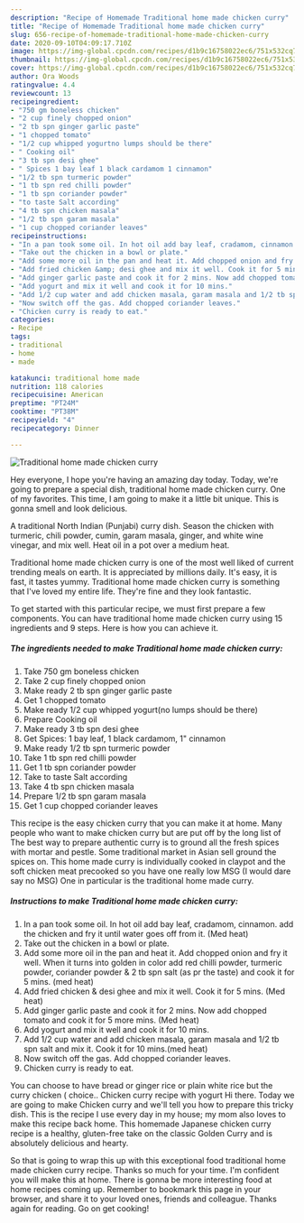 ```yaml
---
description: "Recipe of Homemade Traditional home made chicken curry"
title: "Recipe of Homemade Traditional home made chicken curry"
slug: 656-recipe-of-homemade-traditional-home-made-chicken-curry
date: 2020-09-10T04:09:17.710Z
image: https://img-global.cpcdn.com/recipes/d1b9c16758022ec6/751x532cq70/traditional-home-made-chicken-curry-recipe-main-photo.jpg
thumbnail: https://img-global.cpcdn.com/recipes/d1b9c16758022ec6/751x532cq70/traditional-home-made-chicken-curry-recipe-main-photo.jpg
cover: https://img-global.cpcdn.com/recipes/d1b9c16758022ec6/751x532cq70/traditional-home-made-chicken-curry-recipe-main-photo.jpg
author: Ora Woods
ratingvalue: 4.4
reviewcount: 13
recipeingredient:
- "750 gm boneless chicken"
- "2 cup finely chopped onion"
- "2 tb spn ginger garlic paste"
- "1 chopped tomato"
- "1/2 cup whipped yogurtno lumps should be there"
- " Cooking oil"
- "3 tb spn desi ghee"
- " Spices 1 bay leaf 1 black cardamom 1 cinnamon"
- "1/2 tb spn turmeric powder"
- "1 tb spn red chilli powder"
- "1 tb spn coriander powder"
- "to taste Salt according"
- "4 tb spn chicken masala"
- "1/2 tb spn garam masala"
- "1 cup chopped coriander leaves"
recipeinstructions:
- "In a pan took some oil. In hot oil add bay leaf, cradamom, cinnamon. add the chicken and fry it until water goes off from it. (Med heat)"
- "Take out the chicken in a bowl or plate."
- "Add some more oil in the pan and heat it. Add chopped onion and fry it well. When it turns into golden in color add red chilli powder, turmeric powder, coriander powder &amp; 2 tb spn salt (as pr the taste) and cook it for 5 mins. (med heat)"
- "Add fried chicken &amp; desi ghee and mix it well. Cook it for 5 mins. (Med heat)"
- "Add ginger garlic paste and cook it for 2 mins. Now add chopped tomato and cook it for 5 more mins. (Med heat)"
- "Add yogurt and mix it well and cook it for 10 mins."
- "Add 1/2 cup water and add chicken masala, garam masala and 1/2 tb spn salt and mix it. Cook it for 10 mins.(med heat)"
- "Now switch off the gas. Add chopped coriander leaves."
- "Chicken curry is ready to eat."
categories:
- Recipe
tags:
- traditional
- home
- made

katakunci: traditional home made 
nutrition: 118 calories
recipecuisine: American
preptime: "PT24M"
cooktime: "PT38M"
recipeyield: "4"
recipecategory: Dinner

---
```



![Traditional home made chicken curry](https://img-global.cpcdn.com/recipes/d1b9c16758022ec6/751x532cq70/traditional-home-made-chicken-curry-recipe-main-photo.jpg)

Hey everyone, I hope you're having an amazing day today. Today, we're going to prepare a special dish, traditional home made chicken curry. One of my favorites. This time, I am going to make it a little bit unique. This is gonna smell and look delicious.

A traditional North Indian (Punjabi) curry dish. Season the chicken with turmeric, chili powder, cumin, garam masala, ginger, and white wine vinegar, and mix well. Heat oil in a pot over a medium heat.

Traditional home made chicken curry is one of the most well liked of current trending meals on earth. It is appreciated by millions daily. It's easy, it is fast, it tastes yummy. Traditional home made chicken curry is something that I've loved my entire life. They're fine and they look fantastic.


To get started with this particular recipe, we must first prepare a few components. You can have traditional home made chicken curry using 15 ingredients and 9 steps. Here is how you can achieve it.

<!--inarticleads1-->

##### The ingredients needed to make Traditional home made chicken curry:

1. Take 750 gm boneless chicken
1. Take 2 cup finely chopped onion
1. Make ready 2 tb spn ginger garlic paste
1. Get 1 chopped tomato
1. Make ready 1/2 cup whipped yogurt(no lumps should be there)
1. Prepare  Cooking oil
1. Make ready 3 tb spn desi ghee
1. Get  Spices: 1 bay leaf, 1 black cardamom, 1&#34; cinnamon
1. Make ready 1/2 tb spn turmeric powder
1. Take 1 tb spn red chilli powder
1. Get 1 tb spn coriander powder
1. Take to taste Salt according
1. Take 4 tb spn chicken masala
1. Prepare 1/2 tb spn garam masala
1. Get 1 cup chopped coriander leaves


This recipe is the easy chicken curry that you can make it at home. Many people who want to make chicken curry but are put off by the long list of The best way to prepare authentic curry is to ground all the fresh spices with mortar and pestle. Some traditional market in Asian sell ground the spices on. This home made curry is individually cooked in claypot and the soft chicken meat precooked so you have one really low MSG (I would dare say no MSG) One in particular is the traditional home made curry. 

<!--inarticleads2-->

##### Instructions to make Traditional home made chicken curry:

1. In a pan took some oil. In hot oil add bay leaf, cradamom, cinnamon. add the chicken and fry it until water goes off from it. (Med heat)
1. Take out the chicken in a bowl or plate.
1. Add some more oil in the pan and heat it. Add chopped onion and fry it well. When it turns into golden in color add red chilli powder, turmeric powder, coriander powder &amp; 2 tb spn salt (as pr the taste) and cook it for 5 mins. (med heat)
1. Add fried chicken &amp; desi ghee and mix it well. Cook it for 5 mins. (Med heat)
1. Add ginger garlic paste and cook it for 2 mins. Now add chopped tomato and cook it for 5 more mins. (Med heat)
1. Add yogurt and mix it well and cook it for 10 mins.
1. Add 1/2 cup water and add chicken masala, garam masala and 1/2 tb spn salt and mix it. Cook it for 10 mins.(med heat)
1. Now switch off the gas. Add chopped coriander leaves.
1. Chicken curry is ready to eat.


You can choose to have bread or ginger rice or plain white rice but the curry chicken ( choice.. Chicken curry recipe with yogurt Hi there. Today we are going to make Chicken curry and we&#39;ll tell you how to prepare this tricky dish. This is the recipe I use every day in my house; my mom also loves to make this recipe back home. This homemade Japanese chicken curry recipe is a healthy, gluten-free take on the classic Golden Curry and is absolutely delicious and hearty. 

So that is going to wrap this up with this exceptional food traditional home made chicken curry recipe. Thanks so much for your time. I'm confident you will make this at home. There is gonna be more interesting food at home recipes coming up. Remember to bookmark this page in your browser, and share it to your loved ones, friends and colleague. Thanks again for reading. Go on get cooking!
